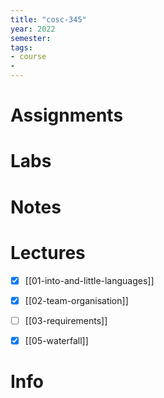 ```yaml
---
title: "cosc-345"
year: 2022
semester: 
tags: 
- course
- 
---
```

# Assignments

# Labs

# Notes

# Lectures
- [x] [[01-into-and-little-languages]]
- [x] [[02-team-organisation]]
- [ ] [[03-requirements]]
- [x] [[05-waterfall]]


# Info

